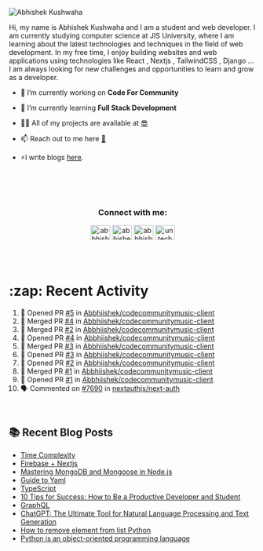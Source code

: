 <!-- <img src="./profileheader.png"> -->

![Abhishek Kushwaha](https://wiidgets.vercel.app/api/banner?title=Abhishek%20Kushwaha&bio=Code%20|%20Community%20|%20Music&twitter=abbhishekstwt)

<!-- <h1 align="center"> <img src="https://c.tenor.com/HO7EBVsu04oAAAAi/pikachu-pokemon.gif" width="50"> I'm Abhishek Kushwaha <img src="https://cdn.discordapp.com/emojis/852778687958482944.gif?v=1" width="50"></h1>
<p align="center">
  <img src="https://readme-typing-svg.herokuapp.com?color=00FFFF&width=380&height=45&lines=UG+at+JIS+UNIVERSITY;GDSC+Lead+22;Discord+Bot+Developer;Full+Stack+Developer;Open-Source+Enthusiast;Nice+To+Meet+You+...;&center=true">
  </p>




 -->
Hi, my name is Abhishek Kushwaha and I am a student and web developer.
I am currently studying computer science at JIS University, where I am learning about the latest technologies and techniques in the field of web development.
In my free time, I enjoy building websites and web applications using technologies like React , Nextjs , TailwindCSS , Django ... I am always looking for new challenges and opportunities to learn and grow as a developer.


- 🔭 I’m currently working on **Code For Community**

- 🌱 I’m currently learning **Full Stack Development**

- 👨‍💻 All of my projects are available at [😎](https://github.com/Abbhiishek)

- 📫 Reach out to me here **[📧](abhishekkushwaha1479@gmail.com)**

- ⚡I write blogs [here](https://dev.to/abbhiishek).

<br>
<br>
<br>

<h3  align="center">Connect with me:</h3>
<p  align="center">
<a href="https://twitter.com/abbhishek_k" target="blank"><img align="center" src="https://raw.githubusercontent.com/rahuldkjain/github-profile-readme-generator/master/src/images/icons/Social/twitter.svg" alt="abbhishek_k" height="30" width="40" /></a>
<a href="https://linkedin.com/in/abhishek-kushwaha-653a74213/" target="blank"><img align="center" src="https://raw.githubusercontent.com/rahuldkjain/github-profile-readme-generator/master/src/images/icons/Social/linked-in-alt.svg" alt="abhishek-kushwaha-653a74213/" height="30" width="40" /></a>
<a href="https://instagram.com/abbhishek_k" target="blank"><img align="center" src="https://raw.githubusercontent.com/rahuldkjain/github-profile-readme-generator/master/src/images/icons/Social/instagram.svg" alt="abbhishek_k" height="30" width="40" /></a>
<a href="https://www.youtube.com/c/UCDV_cwac9byivL5hvpU9mHQ" target="blank"><img align="center" src="https://raw.githubusercontent.com/rahuldkjain/github-profile-readme-generator/master/src/images/icons/Social/youtube.svg" alt="untechnicaltech" height="30" width="40" /></a>

</p>
<br>
<br>
<h1>:zap: Recent Activity</h1>

<!--START_SECTION:activity-->
1. 💪 Opened PR [#5](https://github.com/Abbhiishek/codecommunitymusic-client/pull/5) in [Abbhiishek/codecommunitymusic-client](https://github.com/Abbhiishek/codecommunitymusic-client)
2. 🎉 Merged PR [#4](https://github.com/Abbhiishek/codecommunitymusic-client/pull/4) in [Abbhiishek/codecommunitymusic-client](https://github.com/Abbhiishek/codecommunitymusic-client)
3. 🎉 Merged PR [#2](https://github.com/Abbhiishek/codecommunitymusic-client/pull/2) in [Abbhiishek/codecommunitymusic-client](https://github.com/Abbhiishek/codecommunitymusic-client)
4. 💪 Opened PR [#4](https://github.com/Abbhiishek/codecommunitymusic-client/pull/4) in [Abbhiishek/codecommunitymusic-client](https://github.com/Abbhiishek/codecommunitymusic-client)
5. 🎉 Merged PR [#3](https://github.com/Abbhiishek/codecommunitymusic-client/pull/3) in [Abbhiishek/codecommunitymusic-client](https://github.com/Abbhiishek/codecommunitymusic-client)
6. 💪 Opened PR [#3](https://github.com/Abbhiishek/codecommunitymusic-client/pull/3) in [Abbhiishek/codecommunitymusic-client](https://github.com/Abbhiishek/codecommunitymusic-client)
7. 💪 Opened PR [#2](https://github.com/Abbhiishek/codecommunitymusic-client/pull/2) in [Abbhiishek/codecommunitymusic-client](https://github.com/Abbhiishek/codecommunitymusic-client)
8. 🎉 Merged PR [#1](https://github.com/Abbhiishek/codecommunitymusic-client/pull/1) in [Abbhiishek/codecommunitymusic-client](https://github.com/Abbhiishek/codecommunitymusic-client)
9. 💪 Opened PR [#1](https://github.com/Abbhiishek/codecommunitymusic-client/pull/1) in [Abbhiishek/codecommunitymusic-client](https://github.com/Abbhiishek/codecommunitymusic-client)
10. 🗣 Commented on [#7690](https://github.com/nextauthjs/next-auth/issues/7690) in [nextauthjs/next-auth](https://github.com/nextauthjs/next-auth)
<!--END_SECTION:activity-->

<br>

  
## :books: Recent Blog Posts

<!-- BLOG-POST-LIST:START -->
- [Time Complexity](https://dev.to/abbhiishek/time-complexity-41a1)
- [Firebase + Nextjs](https://dev.to/abbhiishek/firebase-nextjs-511a)
- [Mastering MongoDB and Mongoose in Node.js](https://dev.to/abbhiishek/mastering-mongodb-and-mongoose-in-nodejs-1be5)
- [Guide to Yaml](https://dev.to/abbhiishek/guide-to-yaml-339b)
- [TypeScript](https://dev.to/abbhiishek/typescript-3abm)
- [10 Tips for Success: How to Be a Productive Developer and Student](https://dev.to/abbhiishek/10-tips-for-success-how-to-be-a-productive-developer-and-student-440f)
- [GraphQL](https://dev.to/abbhiishek/graphql-2hc2)
- [ChatGPT: The Ultimate Tool for Natural Language Processing and Text Generation](https://dev.to/abbhiishek/chatgpt-the-ultimate-tool-for-natural-language-processing-and-text-generation-40ag)
- [How to remove element from list Python](https://dev.to/abbhiishek/how-to-remove-element-from-list-python-22d6)
- [Python is an object-oriented programming language](https://dev.to/abbhiishek/python-an-object-oriented-programming-language-2ob8)
<!-- BLOG-POST-LIST:END -->
